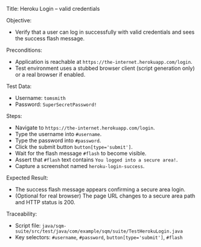 Title: Heroku Login – valid credentials

Objective:
- Verify that a user can log in successfully with valid credentials and sees the success flash message.

Preconditions:
- Application is reachable at `https://the-internet.herokuapp.com/login`.
- Test environment uses a stubbed browser client (script generation only) or a real browser if enabled.

Test Data:
- Username: `tomsmith`
- Password: `SuperSecretPassword!`

Steps:
- Navigate to `https://the-internet.herokuapp.com/login`.
- Type the username into `#username`.
- Type the password into `#password`.
- Click the submit button `button[type='submit']`.
- Wait for the flash message `#flash` to become visible.
- Assert that `#flash` text contains `You logged into a secure area!`.
- Capture a screenshot named `heroku-login-success`.

Expected Result:
- The success flash message appears confirming a secure area login.
- (Optional for real browser) The page URL changes to a secure area path and HTTP status is 200.

Traceability:
- Script file: `java/sqm-suite/src/test/java/com/example/sqm/suite/TestHerokuLogin.java`
- Key selectors: `#username`, `#password`, `button[type='submit']`, `#flash`